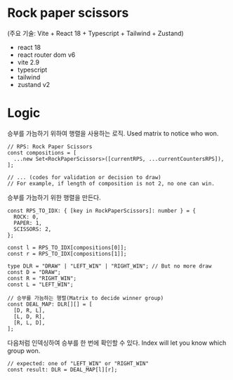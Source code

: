 # Rock paper scissors 

(주요 기술: Vite + React 18 + Typescript + Tailwind + Zustand)

- react 18
- react router dom v6
- vite 2.9
- typescript
- tailwind
- zustand v2

# Logic

승부를 가늠하기 위하여 행렬을 사용하는 로직.
Used matrix to notice who won.

```
// RPS: Rock Paper Scissors
const compositions = [
  ...new Set<RockPaperScissors>([currentRPS, ...currentCountersRPS]),
];

// ... (codes for validation or decision to draw)
// For example, if length of composition is not 2, no one can win.
```

승부를 가늠하기 위한 행렬을 만든다.

```
const RPS_TO_IDX: { [key in RockPaperScissors]: number } = {
  ROCK: 0,
  PAPER: 1,
  SCISSORS: 2,
};

const l = RPS_TO_IDX[compositions[0]];
const r = RPS_TO_IDX[compositions[1]];

type DLR = "DRAW" | "LEFT_WIN" | "RIGHT_WIN"; // But no more draw
const D = "DRAW";
const R = "RIGHT_WIN";
const L = "LEFT_WIN";

// 승부를 가늠하는 행렬(Matrix to decide winner group)
const DEAL_MAP: DLR[][] = [
  [D, R, L],
  [L, D, R],
  [R, L, D],
];
```

다음처럼 인덱싱하여 승부를 한 번에 확인할 수 있다.
Index will let you know which group won.

```
// expected: one of "LEFT_WIN" or "RIGHT_WIN"
const result: DLR = DEAL_MAP[l][r];
```
